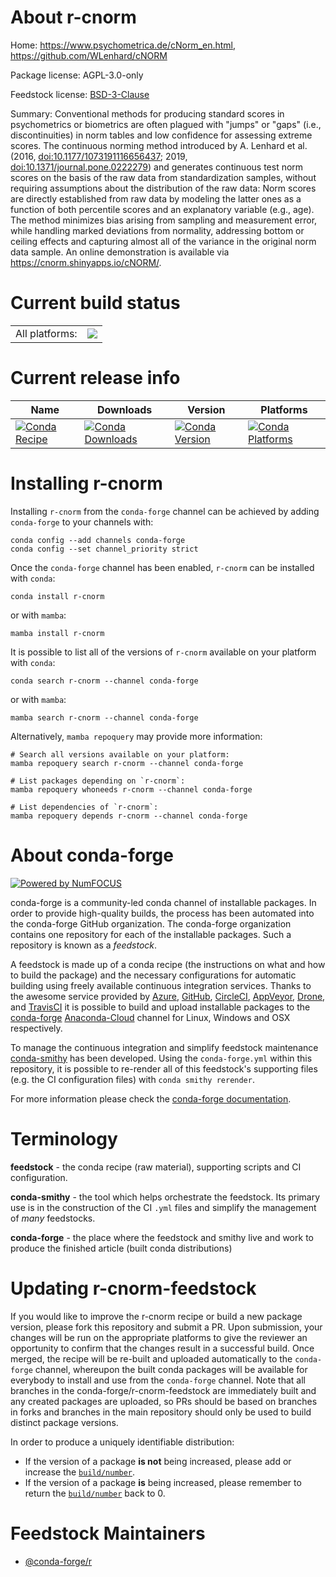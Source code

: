 About r-cnorm
=============

Home: https://www.psychometrica.de/cNorm_en.html, https://github.com/WLenhard/cNORM

Package license: AGPL-3.0-only

Feedstock license: [BSD-3-Clause](https://github.com/conda-forge/r-cnorm-feedstock/blob/main/LICENSE.txt)

Summary: Conventional methods for producing standard scores in psychometrics or biometrics are often plagued with "jumps" or "gaps" (i.e., discontinuities) in norm tables and low confidence for assessing extreme scores. The continuous norming method introduced by A. Lenhard et al. (2016, <doi:10.1177/1073191116656437>; 2019, <doi:10.1371/journal.pone.0222279>) and generates continuous test norm scores on the basis of the raw data from standardization samples, without requiring assumptions about the distribution of the raw data: Norm scores are directly established from raw data by modeling the latter ones as a function of both percentile scores and an explanatory variable (e.g., age). The method minimizes bias arising from sampling and measurement error, while handling marked deviations from normality, addressing bottom or ceiling effects and capturing almost all of the variance in the original norm data sample. An online demonstration is available via <https://cnorm.shinyapps.io/cNORM/>.

Current build status
====================


<table><tr><td>All platforms:</td>
    <td>
      <a href="https://dev.azure.com/conda-forge/feedstock-builds/_build/latest?definitionId=12955&branchName=main">
        <img src="https://dev.azure.com/conda-forge/feedstock-builds/_apis/build/status/r-cnorm-feedstock?branchName=main">
      </a>
    </td>
  </tr>
</table>

Current release info
====================

| Name | Downloads | Version | Platforms |
| --- | --- | --- | --- |
| [![Conda Recipe](https://img.shields.io/badge/recipe-r--cnorm-green.svg)](https://anaconda.org/conda-forge/r-cnorm) | [![Conda Downloads](https://img.shields.io/conda/dn/conda-forge/r-cnorm.svg)](https://anaconda.org/conda-forge/r-cnorm) | [![Conda Version](https://img.shields.io/conda/vn/conda-forge/r-cnorm.svg)](https://anaconda.org/conda-forge/r-cnorm) | [![Conda Platforms](https://img.shields.io/conda/pn/conda-forge/r-cnorm.svg)](https://anaconda.org/conda-forge/r-cnorm) |

Installing r-cnorm
==================

Installing `r-cnorm` from the `conda-forge` channel can be achieved by adding `conda-forge` to your channels with:

```
conda config --add channels conda-forge
conda config --set channel_priority strict
```

Once the `conda-forge` channel has been enabled, `r-cnorm` can be installed with `conda`:

```
conda install r-cnorm
```

or with `mamba`:

```
mamba install r-cnorm
```

It is possible to list all of the versions of `r-cnorm` available on your platform with `conda`:

```
conda search r-cnorm --channel conda-forge
```

or with `mamba`:

```
mamba search r-cnorm --channel conda-forge
```

Alternatively, `mamba repoquery` may provide more information:

```
# Search all versions available on your platform:
mamba repoquery search r-cnorm --channel conda-forge

# List packages depending on `r-cnorm`:
mamba repoquery whoneeds r-cnorm --channel conda-forge

# List dependencies of `r-cnorm`:
mamba repoquery depends r-cnorm --channel conda-forge
```


About conda-forge
=================

[![Powered by
NumFOCUS](https://img.shields.io/badge/powered%20by-NumFOCUS-orange.svg?style=flat&colorA=E1523D&colorB=007D8A)](https://numfocus.org)

conda-forge is a community-led conda channel of installable packages.
In order to provide high-quality builds, the process has been automated into the
conda-forge GitHub organization. The conda-forge organization contains one repository
for each of the installable packages. Such a repository is known as a *feedstock*.

A feedstock is made up of a conda recipe (the instructions on what and how to build
the package) and the necessary configurations for automatic building using freely
available continuous integration services. Thanks to the awesome service provided by
[Azure](https://azure.microsoft.com/en-us/services/devops/), [GitHub](https://github.com/),
[CircleCI](https://circleci.com/), [AppVeyor](https://www.appveyor.com/),
[Drone](https://cloud.drone.io/welcome), and [TravisCI](https://travis-ci.com/)
it is possible to build and upload installable packages to the
[conda-forge](https://anaconda.org/conda-forge) [Anaconda-Cloud](https://anaconda.org/)
channel for Linux, Windows and OSX respectively.

To manage the continuous integration and simplify feedstock maintenance
[conda-smithy](https://github.com/conda-forge/conda-smithy) has been developed.
Using the ``conda-forge.yml`` within this repository, it is possible to re-render all of
this feedstock's supporting files (e.g. the CI configuration files) with ``conda smithy rerender``.

For more information please check the [conda-forge documentation](https://conda-forge.org/docs/).

Terminology
===========

**feedstock** - the conda recipe (raw material), supporting scripts and CI configuration.

**conda-smithy** - the tool which helps orchestrate the feedstock.
                   Its primary use is in the construction of the CI ``.yml`` files
                   and simplify the management of *many* feedstocks.

**conda-forge** - the place where the feedstock and smithy live and work to
                  produce the finished article (built conda distributions)


Updating r-cnorm-feedstock
==========================

If you would like to improve the r-cnorm recipe or build a new
package version, please fork this repository and submit a PR. Upon submission,
your changes will be run on the appropriate platforms to give the reviewer an
opportunity to confirm that the changes result in a successful build. Once
merged, the recipe will be re-built and uploaded automatically to the
`conda-forge` channel, whereupon the built conda packages will be available for
everybody to install and use from the `conda-forge` channel.
Note that all branches in the conda-forge/r-cnorm-feedstock are
immediately built and any created packages are uploaded, so PRs should be based
on branches in forks and branches in the main repository should only be used to
build distinct package versions.

In order to produce a uniquely identifiable distribution:
 * If the version of a package **is not** being increased, please add or increase
   the [``build/number``](https://docs.conda.io/projects/conda-build/en/latest/resources/define-metadata.html#build-number-and-string).
 * If the version of a package **is** being increased, please remember to return
   the [``build/number``](https://docs.conda.io/projects/conda-build/en/latest/resources/define-metadata.html#build-number-and-string)
   back to 0.

Feedstock Maintainers
=====================

* [@conda-forge/r](https://github.com/conda-forge/r/)

